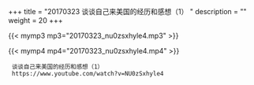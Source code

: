 +++
title = "20170323  谈谈自己来美国的经历和感想（1） "
description = ""
weight = 20
+++

{{< mymp3 mp3="20170323_nu0zsxhyle4.mp3" >}}

{{< mymp4 mp4="20170323_nu0zsxhyle4.mp4" >}}

     
     谈谈自己来美国的经历和感想（1） 
     https://www.youtube.com/watch?v=NU0zSxhyle4 
